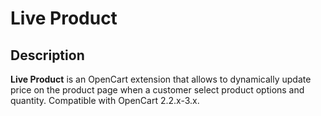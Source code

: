 # Live Product

## Description
**Live Product** is an OpenCart extension that allows to dynamically update price on the product page when a customer select product options and quantity.
Compatible with OpenCart 2.2.x-3.x.
